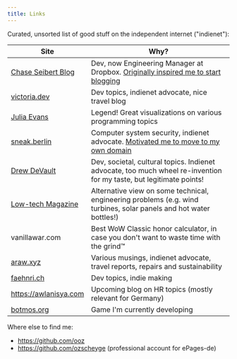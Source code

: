 ```yaml
---
title: Links
---
```


Curated, unsorted list of good stuff on the independent internet ("indienet"):

|Site|Why?|
|---|---|
|[Chase Seibert Blog](https://chase-seibert.github.io/blog/)|Dev, now Engineering Manager at Dropbox. [Originally inspired me to start blogging](https://chase-seibert.github.io/blog/2014/08/01/why-blogging.html)|
|[victoria.dev](https://victoria.dev/)|Dev topics, indienet advocate, nice travel blog|
|[Julia Evans](https://jvns.ca/)|Legend! Great visualizations on various programming topics|
|[sneak.berlin](https://sneak.berlin/)|Computer system security, indienet advocate. [Motivated me to move to my own domain](https://sneak.berlin/20201029/stop-emailing-like-a-rube/)|
|[Drew DeVault](https://drewdevault.com/)|Dev, societal, cultural topics. Indienet advocate, too much wheel re-invention for my taste, but legitimate points!|
|[Low-tech Magazine](https://solar.lowtechmagazine.com/)|Alternative view on some technical, engineering problems (e.g. wind turbines, solar panels and hot water bottles!)|
| vanillawar.com | Best WoW Classic honor calculator, in case you don't want to waste time with the grind™ |
|[araw.xyz](https://araw.xyz/)|Various musings, indienet advocate, travel reports, repairs and sustainability|
|[faehnri.ch](https://faehnri.ch/)|Dev topics, indie making|
| https://awlanisya.com |Upcoming blog on HR topics (mostly relevant for Germany)|
| [botmos.org](https://botmos.org) | Game I'm currently developing |

Where else to find me:

* https://github.com/ooz
* https://github.com/ozscheyge (professional account for ePages-de)

